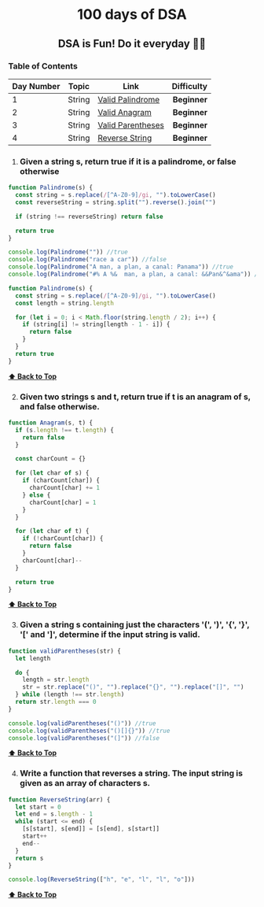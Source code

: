 <h1 align="center">100 days of DSA</h1>
<h2 align="center">DSA is Fun! Do it everyday 💯💯</h2>

### Table of Contents

| Day Number | Topic  | Link                                                                                                                                       |   Difficulty |
| ---------- | ------ | ------------------------------------------------------------------------------------------------------------------------------------------ | -----------: |
| 1          | String | [Valid Palindrome](#given-a-string-s-return-true-if-it-is-a-palindrome-or-false-otherwise)                                                 | **Beginner** |
| 2          | String | [Valid Anagram](#given-two-strings-s-and-t-return-true-if-t-is-an-anagram-of-s-and-false-otherwise)                                        | **Beginner** |
| 3          | String | [Valid Parentheses](<#given-a-string-s-containing-just-the-characters-'('-')'-'{'-'}'-'['-and-']'-determine-if-the-input-string-is-valid>) | **Beginner** |
| 4          | String | [Reverse String](#write-a-function-that-reverses-a-string-the-input-string-is-given-as-an-array-of-characters-s)                           | **Beginner** |

1. ### Given a string s, return true if it is a palindrome, or false otherwise

```javascript
function Palindrome(s) {
  const string = s.replace(/[^A-Z0-9]/gi, "").toLowerCase()
  const reverseString = string.split("").reverse().join("")

  if (string !== reverseString) return false

  return true
}

console.log(Palindrome("")) //true
console.log(Palindrome("race a car")) //false
console.log(Palindrome("A man, a plan, a canal: Panama")) //true
console.log(Palindrome("#% A %&  man, a plan, a canal: &&Pan&^&ama")) // true
```

```javascript
function Palindrome(s) {
  const string = s.replace(/[^A-Z0-9]/gi, "").toLowerCase()
  const length = string.length

  for (let i = 0; i < Math.floor(string.length / 2); i++) {
    if (string[i] != string[length - 1 - i]) {
      return false
    }
  }
  return true
}
```

**[⬆ Back to Top](#table-of-contents)**

2.  ### Given two strings s and t, return true if t is an anagram of s, and false otherwise.

```javascript
function Anagram(s, t) {
  if (s.length !== t.length) {
    return false
  }

  const charCount = {}

  for (let char of s) {
    if (charCount[char]) {
      charCount[char] += 1
    } else {
      charCount[char] = 1
    }
  }

  for (let char of t) {
    if (!charCount[char]) {
      return false
    }
    charCount[char]--
  }

  return true
}
```

**[⬆ Back to Top](#table-of-contents)**

3.  ### Given a string s containing just the characters '(', ')', '{', '}', '[' and ']', determine if the input string is valid.

```javascript
function validParentheses(str) {
  let length

  do {
    length = str.length
    str = str.replace("()", "").replace("{}", "").replace("[]", "")
  } while (length !== str.length)
  return str.length === 0
}

console.log(validParentheses("()")) //true
console.log(validParentheses("()[]{}")) //true
console.log(validParentheses("(]")) //false
```

**[⬆ Back to Top](#table-of-contents)**

4.  ### Write a function that reverses a string. The input string is given as an array of characters s.

```javascript
function ReverseString(arr) {
  let start = 0
  let end = s.length - 1
  while (start <= end) {
    [s[start], s[end]] = [s[end], s[start]]
    start++
    end--
  }
  return s
}

console.log(ReverseString(["h", "e", "l", "l", "o"]))
```

**[⬆ Back to Top](#table-of-contents)**
